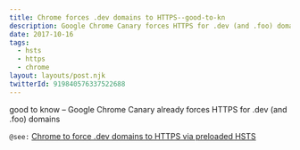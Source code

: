 ```yaml
---
title: Chrome forces .dev domains to HTTPS--good-to-kn
description: Google Chrome Canary forces HTTPS for .dev (and .foo) domains
date: 2017-10-16
tags:
  - hsts
  - https
  - chrome
layout: layouts/post.njk
twitterId: 919840576337522688
---
```

good to know – Google Chrome Canary already forces HTTPS for .dev (and .foo) domains

`@see:` [Chrome to force .dev domains to HTTPS via preloaded HSTS](https://ma.ttias.be/chrome-force-dev-domains-https-via-preloaded-hsts/)
